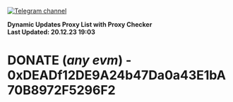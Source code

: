 [![Telegram channel](https://img.shields.io/endpoint?url=https://runkit.io/damiankrawczyk/telegram-badge/branches/master?url=https://t.me/n4z4v0d)](https://t.me/n4z4v0d) 

**Dynamic Updates Proxy List with Proxy Checker**  
**Last Updated: 20.12.23 19:03**

# DONATE (_any evm_) - 0xDEADf12DE9A24b47Da0a43E1bA70B8972F5296F2
